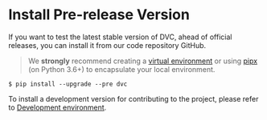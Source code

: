 # Install Pre-release Version

If you want to test the latest stable version of DVC, ahead of official
releases, you can install it from our code repository GitHub.

> We **strongly** recommend creating a
> [virtual environment](https://packaging.python.org/tutorials/installing-packages/#creating-virtual-environments)
> or using
> [pipx](https://packaging.python.org/guides/installing-stand-alone-command-line-tools/)
> (on Python 3.6+) to encapsulate your local environment.

```dvc
$ pip install --upgrade --pre dvc
```

To install a development version for contributing to the project, please refer
to
[Development environment](/doc/user-guide/contributing/core#development-environment).
